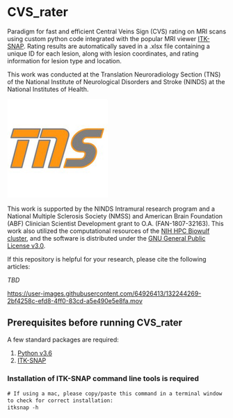 # CVS_rater
Paradigm for fast and efficient Central Veins Sign (CVS) rating on MRI scans using custom python code integrated with the popular MRI viewer [ITK-SNAP](http://www.itksnap.org/pmwiki/pmwiki.php). Rating results are automatically saved in a .xlsx file containing a unique ID for each lesion, along with lesion coordinates, and rating information for lesion type and location.

This work was conducted at the Translation Neuroradiology Section (TNS) of the National Institute of Neurological Disorders and Stroke (NINDS) at the National Institutes of Health. 

![TNS Logo](/assets/tns.jpg)

This work is supported by the NINDS Intramural research program and a National Multiple Sclerosis Society (NMSS) and American Brain Foundation (ABF) Clinician Scientist Development grant to O.A. (FAN-1807-32163). This work also utilized the computational resources of the [NIH HPC Biowulf cluster](http://hpc.nih.gov), and the software is distributed under the [GNU General Public License v3.0](https://choosealicense.com/licenses/gpl-3.0/).

If this repository is helpful for your research, please cite the following articles:

*TBD*

https://user-images.githubusercontent.com/64926413/132244269-2bf4258c-efd8-4ff0-83cd-a5e490e5e8fa.mov


## Prerequisites before running CVS_rater
A few standard packages are required:
1. [Python v3.6](https://www.python.org/downloads/release/python-360/)
2. [ITK-SNAP](http://www.itksnap.org/pmwiki/pmwiki.php?n=Downloads.SNAP3) 

### Installation of ITK-SNAP command line tools is required
```
# If using a mac, please copy/paste this command in a terminal window to check for correct installation:
itksnap -h
```
